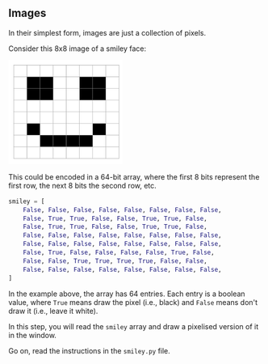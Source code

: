 ## Images

In their simplest form, images are just a collection of pixels.

Consider this 8x8 image of a smiley face:

![Smiley!](smiley.png)

This could be encoded in a 64-bit array, where the first 8 bits represent the first row, the next 8 bits the second
row, etc.

```python
smiley = [
    False, False, False, False, False, False, False, False,
    False, True, True, False, False, True, True, False,
    False, True, True, False, False, True, True, False,
    False, False, False, False, False, False, False, False,
    False, False, False, False, False, False, False, False,
    False, True, False, False, False, False, True, False,
    False, False, True, True, True, True, False, False,
    False, False, False, False, False, False, False, False,
]
```

In the example above, the array has 64 entries. Each entry is a boolean value, where ``True`` means draw the pixel
(i.e., black) and ``False`` means don't draw it (i.e., leave it white).

In this step, you will read the ``smiley`` array and draw a pixelised version of it in the window.

Go on, read the instructions in the ``smiley.py`` file.
